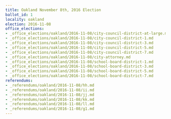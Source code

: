 ```yaml
---
title: Oakland November 8th, 2016 Election
ballot_id: 1
locality: oakland
election: 2016-11-08
office_elections:
- _office_elections/oakland/2016-11-08/city-council-district-at-large.md
- _office_elections/oakland/2016-11-08/city-council-district-1.md
- _office_elections/oakland/2016-11-08/city-council-district-3.md
- _office_elections/oakland/2016-11-08/city-council-district-5.md
- _office_elections/oakland/2016-11-08/city-council-district-7.md
- _office_elections/oakland/2016-11-08/city-attorney.md
- _office_elections/oakland/2016-11-08/school-board-district-1.md
- _office_elections/oakland/2016-11-08/school-board-district-3.md
- _office_elections/oakland/2016-11-08/school-board-district-5.md
- _office_elections/oakland/2016-11-08/school-board-district-7.md
referendums:
- _referendums/oakland/2016-11-08/hh.md
- _referendums/oakland/2016-11-08/ii.md
- _referendums/oakland/2016-11-08/jj.md
- _referendums/oakland/2016-11-08/kk.md
- _referendums/oakland/2016-11-08/ll.md
- _referendums/oakland/2016-11-08/g1.md
---
```

